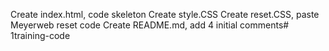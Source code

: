 Create index.html, code skeleton
Create style.CSS
Create reset.CSS, paste Meyerweb reset code
Create README.md, add 4 initial comments# 1training-code

